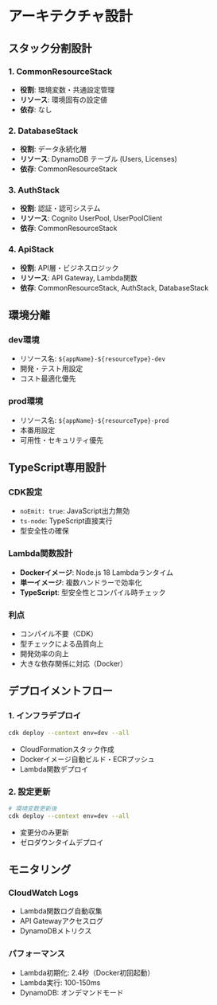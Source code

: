 # アーキテクチャ設計

## スタック分割設計

### 1. CommonResourceStack
- **役割**: 環境変数・共通設定管理
- **リソース**: 環境固有の設定値
- **依存**: なし

### 2. DatabaseStack  
- **役割**: データ永続化層
- **リソース**: DynamoDB テーブル (Users, Licenses)
- **依存**: CommonResourceStack

### 3. AuthStack
- **役割**: 認証・認可システム
- **リソース**: Cognito UserPool, UserPoolClient
- **依存**: CommonResourceStack

### 4. ApiStack
- **役割**: API層・ビジネスロジック
- **リソース**: API Gateway, Lambda関数
- **依存**: CommonResourceStack, AuthStack, DatabaseStack

## 環境分離

### dev環境
- リソース名: `${appName}-${resourceType}-dev`
- 開発・テスト用設定
- コスト最適化優先

### prod環境  
- リソース名: `${appName}-${resourceType}-prod`
- 本番用設定
- 可用性・セキュリティ優先

## TypeScript専用設計

### CDK設定
- `noEmit: true`: JavaScript出力無効
- `ts-node`: TypeScript直接実行
- 型安全性の確保

### Lambda関数設計
- **Dockerイメージ**: Node.js 18 Lambdaランタイム
- **単一イメージ**: 複数ハンドラーで効率化
- **TypeScript**: 型安全性とコンパイル時チェック

### 利点
- コンパイル不要（CDK）
- 型チェックによる品質向上
- 開発効率の向上
- 大きな依存関係に対応（Docker）

## デプロイメントフロー

### 1. インフラデプロイ
```bash
cdk deploy --context env=dev --all
```
- CloudFormationスタック作成
- Dockerイメージ自動ビルド・ECRプッシュ
- Lambda関数デプロイ

### 2. 設定更新
```bash
# 環境変数更新後
cdk deploy --context env=dev --all
```
- 変更分のみ更新
- ゼロダウンタイムデプロイ

## モニタリング

### CloudWatch Logs
- Lambda関数ログ自動収集
- API Gatewayアクセスログ
- DynamoDBメトリクス

### パフォーマンス
- Lambda初期化: 2.4秒（Docker初回起動）
- Lambda実行: 100-150ms
- DynamoDB: オンデマンドモード